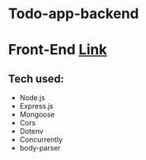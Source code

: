 # Todo-app-backend
# Front-End [Link](https://github.com/sanixstudio/Todo-app-backend.git)
## Tech used:
  - Node.js
  - Express.js
  - Mongoose
  - Cors
  - Dotenv
  - Concurrently
  - body-parser
